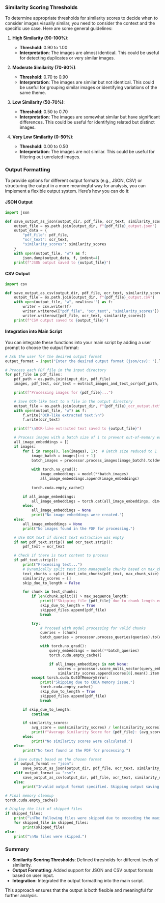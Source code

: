 ### Similarity Scoring Thresholds

To determine appropriate thresholds for similarity scores to decide when to consider images visually similar, you need to consider the context and the specific use case. Here are some general guidelines:

1. **High Similarity (90-100%)**:
   - **Threshold**: 0.90 to 1.00
   - **Interpretation**: The images are almost identical. This could be useful for detecting duplicates or very similar images.

2. **Moderate Similarity (70-90%)**:
   - **Threshold**: 0.70 to 0.90
   - **Interpretation**: The images are similar but not identical. This could be useful for grouping similar images or identifying variations of the same theme.

3. **Low Similarity (50-70%)**:
   - **Threshold**: 0.50 to 0.70
   - **Interpretation**: The images are somewhat similar but have significant differences. This could be useful for identifying related but distinct images.

4. **Very Low Similarity (0-50%)**:
   - **Threshold**: 0.00 to 0.50
   - **Interpretation**: The images are not similar. This could be useful for filtering out unrelated images.

### Output Formatting

To provide options for different output formats (e.g., JSON, CSV) or structuring the output in a more meaningful way for analysis, you can implement a flexible output system. Here’s how you can do it:

#### JSON Output

```python
import json

def save_output_as_json(output_dir, pdf_file, ocr_text, similarity_scores):
    output_file = os.path.join(output_dir, f"{pdf_file}_output.json")
    output_data = {
        "pdf_file": pdf_file,
        "ocr_text": ocr_text,
        "similarity_scores": similarity_scores
    }
    with open(output_file, "w") as f:
        json.dump(output_data, f, indent=4)
    print(f"JSON output saved to {output_file}")
```

#### CSV Output

```python
import csv

def save_output_as_csv(output_dir, pdf_file, ocr_text, similarity_scores):
    output_file = os.path.join(output_dir, f"{pdf_file}_output.csv")
    with open(output_file, "w", newline='') as f:
        writer = csv.writer(f)
        writer.writerow(["pdf_file", "ocr_text", "similarity_scores"])
        writer.writerow([pdf_file, ocr_text, similarity_scores])
    print(f"CSV output saved to {output_file}")
```

#### Integration into Main Script

You can integrate these functions into your main script by adding a user prompt to choose the output format:

```python
# Ask the user for the desired output format
output_format = input("Enter the desired output format (json/csv): ").lower()

# Process each PDF file in the input directory
for pdf_file in pdf_files:
    pdf_path = os.path.join(input_dir, pdf_file)
    images, pdf_text, ocr_text = extract_images_and_text_ocr(pdf_path, resize_factor=2)

    print(f"Processing images for {pdf_file}...")

    # Save OCR-like text to a file in the output directory
    output_file = os.path.join(output_dir, f"{pdf_file}_ocr_output.txt")
    with open(output_file, "w") as f:
        f.write("OCR-like extracted text:\n")
        f.write(ocr_text)

    print(f"\nOCR-like extracted text saved to {output_file}")

    # Process images with a batch size of 1 to prevent out-of-memory errors
    all_image_embeddings = []
    if images:
        for i in range(0, len(images), 1):  # Batch size reduced to 1
            image_batch = images[i:i + 1]
            batch_images = processor.process_images(image_batch).to(device)
            
            with torch.no_grad():
                image_embeddings = model(**batch_images)
                all_image_embeddings.append(image_embeddings)
            
            torch.cuda.empty_cache()

        if all_image_embeddings:
            all_image_embeddings = torch.cat(all_image_embeddings, dim=0)
        else:
            all_image_embeddings = None
            print("No image embeddings were created.")
    else:
        all_image_embeddings = None
        print("No images found in the PDF for processing.")

    # Use OCR text if direct text extraction was empty
    if not pdf_text.strip() and ocr_text.strip():
        pdf_text = ocr_text

    # Check if there is text content to process
    if pdf_text.strip():
        print("Processing text...")
        # Dynamically split text into manageable chunks based on max_chunk_size
        text_chunks = split_text_into_chunks(pdf_text, max_chunk_size)
        similarity_scores = []
        skip_due_to_length = False

        for chunk in text_chunks:
            if len(chunk.split()) > max_sequence_length:
                print(f"Skipping file {pdf_file} due to chunk length exceeding {max_sequence_length}")
                skip_due_to_length = True
                skipped_files.append(pdf_file)
                break

            try:
                # Proceed with model processing for valid chunks
                queries = [chunk]
                batch_queries = processor.process_queries(queries).to(device)

                with torch.no_grad():
                    query_embeddings = model(**batch_queries)
                    torch.cuda.empty_cache()

                    if all_image_embeddings is not None:
                        scores = processor.score_multi_vector(query_embeddings, all_image_embeddings)
                        similarity_scores.append(scores[0].mean().item())
            except torch.cuda.OutOfMemoryError:
                print("Skipping due to CUDA memory issue.")
                torch.cuda.empty_cache()
                skip_due_to_length = True
                skipped_files.append(pdf_file)
                break

        if skip_due_to_length:
            continue

        if similarity_scores:
            avg_score = sum(similarity_scores) / len(similarity_scores)
            print(f"Average Similarity Score for {pdf_file}: {avg_score:.4f}")
        else:
            print("No similarity scores were calculated.")
    else:
        print("No text found in the PDF for processing.")

    # Save output based on the chosen format
    if output_format == "json":
        save_output_as_json(output_dir, pdf_file, ocr_text, similarity_scores)
    elif output_format == "csv":
        save_output_as_csv(output_dir, pdf_file, ocr_text, similarity_scores)
    else:
        print("Invalid output format specified. Skipping output saving.")

# Final memory cleanup
torch.cuda.empty_cache()

# Display the list of skipped files
if skipped_files:
    print("\nThe following files were skipped due to exceeding the maximum sequence length:")
    for skipped_file in skipped_files:
        print(skipped_file)
else:
    print("\nNo files were skipped.")
```

### Summary

- **Similarity Scoring Thresholds**: Defined thresholds for different levels of similarity.
- **Output Formatting**: Added support for JSON and CSV output formats based on user input.
- **Integration**: Integrated the output formatting into the main script.

This approach ensures that the output is both flexible and meaningful for further analysis.

